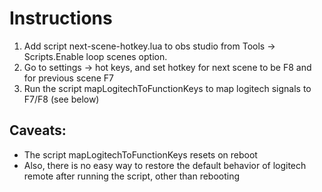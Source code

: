 # Instructions

1. Add script next-scene-hotkey.lua to obs studio from Tools -> Scripts.Enable loop scenes option.
2. Go to settings -> hot keys, and set hotkey for next scene to be F8 and for previous scene F7
3. Run the script mapLogitechToFunctionKeys to map logitech signals to F7/F8 (see below) 

## Caveats:

* The script mapLogitechToFunctionKeys resets on reboot
* Also, there is no easy way to restore the default behavior of logitech remote after running the script, other than rebooting
